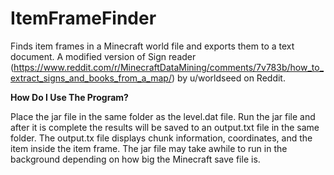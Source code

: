# ItemFrameFinder
Finds item frames in a Minecraft world file and exports them to a text document.
A modified version of Sign reader (https://www.reddit.com/r/MinecraftDataMining/comments/7v783b/how_to_extract_signs_and_books_from_a_map/) by u/worldseed on Reddit.

**How Do I Use The Program?**

Place the jar file in the same folder as the level.dat file. Run the jar file and after it is complete the results will be saved to an output.txt file in the same folder. The output.tx file displays chunk information, coordinates, and the item inside the item frame. 
The jar file may take awhile to run in the background depending on how big the Minecraft save file is.
